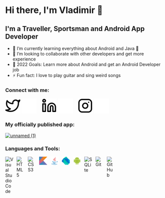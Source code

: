 # Hi there, I'm Vladimir 👋 


## I'm a Traveller, Sportsman and Android App Developer

- 🌱 I’m currently learning everything about Android and Java 🤣
- 👯 I’m looking to collaborate with other developers and get more experience
- 🥅 2022 Goals: Learn more about Android and get an Android Developer job
- ⚡ Fun fact: I love to play guitar and sing weird songs

### Connect with me:

[![website](./img/twitter-light.svg)](https://twitter.com/Lastlilith2014#gh-light-mode-only)
[![website](./img/twitter-dark.svg)](https://twitter.com/Lastlilith2014#gh-dark-mode-only)
&nbsp;&nbsp;
[![website](./img/linkedin-light.svg)](https://cn.linkedin.com/in/vladimir-vorozhtcov-294a80174#gh-light-mode-only)
[![website](./img/linkedin-dark.svg)](https://cn.linkedin.com/in/vladimir-vorozhtcov-294a80174#gh-dark-mode-only)
&nbsp;&nbsp;
[![website](./img/instagram-light.svg)](https://www.instagram.com/lastlilith#gh-light-mode-only)
[![website](./img/instagram-dark.svg)](https://www.instagram.com/lastlilith#gh-dark-mode-only)

### My officially published app:

[![unnamed (1)](https://user-images.githubusercontent.com/57666313/158775832-95e5d816-ce09-47dd-afb5-4b2394e9e169.png)](https://play.google.com/store/apps/details?id=com.imnidasoftware.numberpick)

### Languages and Tools:

[<img align="left" alt="Visual Studio Code" width="26px" src="https://cdn.jsdelivr.net/gh/devicons/devicon/icons/vscode/vscode-original.svg" style="padding-right:10px;" />](https://cdn.jsdelivr.net/gh/devicons/devicon/icons/vscode/vscode-original.svg)
[<img align="left" alt="HTML5" width="26px" src="https://cdn.jsdelivr.net/gh/devicons/devicon/icons/html5/html5-original.svg" style="padding-right:10px;" />](https://cdn.jsdelivr.net/gh/devicons/devicon/icons/html5/html5-original.svg)
[<img align="left" alt="CSS3" width="26px" src="https://cdn.jsdelivr.net/gh/devicons/devicon/icons/css3/css3-original.svg" style="padding-right:10px;" />](https://cdn.jsdelivr.net/gh/devicons/devicon/icons/css3/css3-original.svg)
[<img align="left" alt="Kotlin" width="26px" src="https://raw.githubusercontent.com/devicons/devicon/v2.14.0/icons/kotlin/kotlin-original.svg" style="padding-right:10px;" />](https://raw.githubusercontent.com/devicons/devicon/v2.14.0/icons/kotlin/kotlin-original.svg)
[<img align="left" alt="Java" width="26px" src="https://raw.githubusercontent.com/devicons/devicon/v2.14.0/icons/java/java-original.svg" style="padding-right:10px;" />](https://raw.githubusercontent.com/devicons/devicon/v2.14.0/icons/java/java-original.svg)
[<img align="left" alt="Dart" width="26px" src="https://raw.githubusercontent.com/devicons/devicon/v2.14.0/icons/dart/dart-original.svg" style="padding-right:10px;" />](https://raw.githubusercontent.com/devicons/devicon/v2.14.0/icons/dart/dart-original.svg)
[<img align="left" alt="AndroidStudio" width="26px" src="https://raw.githubusercontent.com/devicons/devicon/v2.14.0/icons/android/android-original.svg" style="padding-right:10px;" />](https://raw.githubusercontent.com/devicons/devicon/v2.14.0/icons/android/android-original.svg)
[<img align="left" alt="SQLite" width="26px" src="https://user-images.githubusercontent.com/33158051/103467186-7b6a8900-4d1a-11eb-9907-491064bc8458.png" style="padding-right:10px;" />](https://user-images.githubusercontent.com/33158051/103467186-7b6a8900-4d1a-11eb-9907-491064bc8458.png)
[<img align="left" alt="Git" width="26px" src="https://cdn.jsdelivr.net/gh/devicons/devicon/icons/git/git-original.svg" style="padding-right:10px;" />](https://cdn.jsdelivr.net/gh/devicons/devicon/icons/git/git-original.svg)
[<img align="left" alt="GitHub" width="26px" src="https://user-images.githubusercontent.com/3369400/139448065-39a229ba-4b06-434b-bc67-616e2ed80c8f.png" />](https://user-images.githubusercontent.com/3369400/139448065-39a229ba-4b06-434b-bc67-616e2ed80c8f.png)
